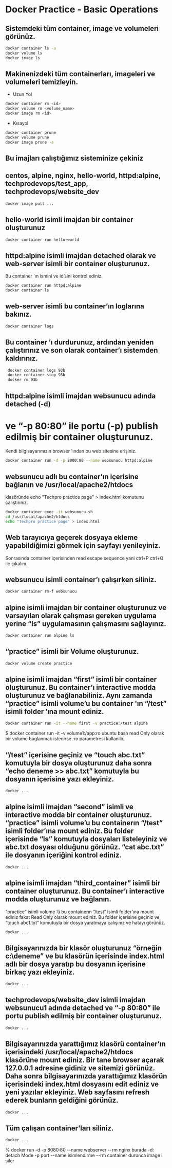 #   Docker Practice - Basic Operations


## Sistemdeki tüm container, image ve volumeleri görünüz. 

```bash
docker container ls -a
docker volume ls
docker image ls
```

## Makinenizdeki tüm containerları, imageleri ve volumeleri temizleyin. 

-   Uzun Yol

```bash
docker container rm <id>
docker volume rm <volume_name>
docker image rm <id>
```

-   Kısayol

```bash
docker container prune
docker volume prune
docker image prune -a
```

## Bu imajları çalıştığımız sisteminize çekiniz
## centos, alpine, nginx, hello-world, httpd:alpine, techprodevops/test_app, techprodevops/website_dev  


```bash
docker image pull ...
```

## hello-world isimli imajdan bir container oluşturunuz

```bash
docker container run hello-world
```

## httpd:alpine isimli imajdan detached olarak ve web-server isimli bir container oluşturunuz. 
Bu container 'ın ismini ve id’sini kontrol ediniz.

```bash
docker container run httpd:alpine
docker container ls
```

## web-server isimli bu container’ın loglarına bakınız.

```bash
docker container logs
```

## Bu container ’ı durdurunuz, ardından yeniden çalıştırınız ve son olarak container’ı sistemden kaldırınız.

```bash
 docker container logs 93b
 docker container stop 93b
 docker rm 93b
```

## httpd:alpine isimli imajdan websunucu adında detached (-d)
# ve “-p 80:80” ile portu (-p) publish edilmiş bir container oluşturunuz. 
Kendi bilgisayarımızın browser 'ından bu web sitesine erişiniz.

```bash
docker container run -d -p 8000:80 --name websunucu httpd:alpine
```


## websunucu adlı bu container’ın içerisine bağlanın ve /usr/local/apache2/htdocs 
klasöründe echo "Techpro practice page" > index.html komutunu çalıştırınız.

```bash
docker container exec -it websunucu sh
cd /usr/local/apache2/htdocs
echo "Techpro practice page" > index.html
```

## Web tarayıcıya geçerek dosyaya ekleme yapabildiğimizi görmek için sayfayı yenileyiniz. 
Sonrasında container içerisinden read escape sequence yani 
ctrl+P ctrl+Q ile çıkalım.

## websunucu isimli container’ı çalışırken siliniz.

```bash
docker container rm-f websunucu
```

## alpine isimli imajdan bir container oluşturunuz ve varsayılan olarak çalışması gereken uygulama yerine “ls” uygulamasının çalışmasını sağlayınız.

```bash
docker container run alpine ls
```

## “practice” isimli bir Volume oluşturunuz. 

```bash
docker volume create practice
```

## alpine isimli imajdan “first” isimli bir container oluşturunuz. Bu container’ı interactive modda oluşturunuz ve bağlanabiliniz. Aynı zamanda “practice” isimli volume’u bu container 'ın “/test” isimli folder ’ına mount ediniz.

```bash
docker container run -it --name first -v practice:/test alpine
```

$ docker container run -it -v volume1:/app:ro ubuntu bash
read Only olarak bir volume baglanmak istenirse :ro parametresi kullanilir. 

## “/test” içerisine geçiniz ve “touch abc.txt” komutuyla bir dosya oluşturunuz daha sonra “echo deneme >> abc.txt” komutuyla bu dosyanın içerisine yazı ekleyiniz. 

```bash
docker ...
```

## alpine isimli imajdan “second” isimli ve interactive modda bir container oluşturunuz. “practice” isimli volume’u bu containerın “/test” isimli folder’ına mount ediniz. Bu folder içerisinde “ls” komutuyla dosyaları listeleyiniz ve abc.txt dosyası olduğunu görünüz. “cat abc.txt” ile dosyanın içeriğini kontrol ediniz. 

```bash
docker ...
```

## alpine isimli imajdan “third_container” isimli bir container oluşturunuz. Bu container’ı interactive modda oluşturunuz ve bağlanın.  
“practice” isimli volume ’ü bu containerın “/test” isimli folder’ına mount ediniz fakat Read Only olarak mount ediniz. 
Bu folder içerisine geçiniz ve “touch abc1.txt” komutuyla bir dosya yaratmaya çalışınız ve hatayı görünüz.

```bash
docker ...
```

## Bilgisayarınızda bir klasör oluşturunuz “örneğin c:\deneme” ve bu klasörün içerisinde index.html adlı bir dosya yaratıp bu dosyanın içerisine birkaç yazı ekleyiniz.

```bash
docker ...
```

## techprodevops/website_dev isimli imajdan websunucu1 adında detached ve “-p 80:80” ile portu publish edilmiş bir container oluşturunuz. 

```bash
docker ...
```

## Bilgisayarınızda yarattığımız klasörü container’ın içerisindeki /usr/local/apache2/htdocs klasörüne mount ediniz. Bir tane browser açarak 127.0.0.1 adresine gidiniz ve sitemizi görünüz. Daha sonra bilgisayarınızda yarattığımız klasörün içerisindeki index.html dosyasını edit ediniz ve yeni yazılar ekleyiniz. Web sayfasını refresh ederek bunların geldiğini görünüz.

```bash
docker ...
```

## Tüm çalışan container’ları siliniz. 

```bash
docker ...
```


% docker run -d -p 8080:80 --name webserver --rm nginx
burada -d: detach Mode
-p port
--name isimlendirme
--rm container durunca image i siler
